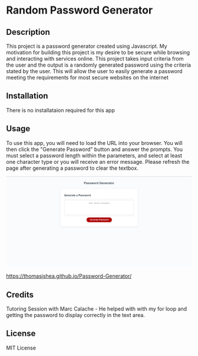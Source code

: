 # Random Password Generator 

## Description

This project is a password generator created using Javascript. My motivation for building this project is my desire to be secure while browsing and interacting with services online. This project takes input criteria from the user and the output is a randomly generated password using the criteria stated by the user. This will allow the user to easily generate a password meeting the requirements for most secure websites on the internet

## Installation

There is no installataion required for this app

## Usage

To use this app, you will need to load the URL into your browser.
You will then click the "Generate Password" button and answer the prompts. 
You must select a password length within the parameters, and select at least one character type or you will receive an error message.
Please refresh the page after generating a password to clear the textbox.


![alt text](./assets/images/Screenshot%20.png)

https://thomasjshea.github.io/Password-Generator/
   

## Credits

Tutoring Session with Marc Calache - He helped with with my for loop and getting the password to display correctly in the text area.

## License

MIT License
